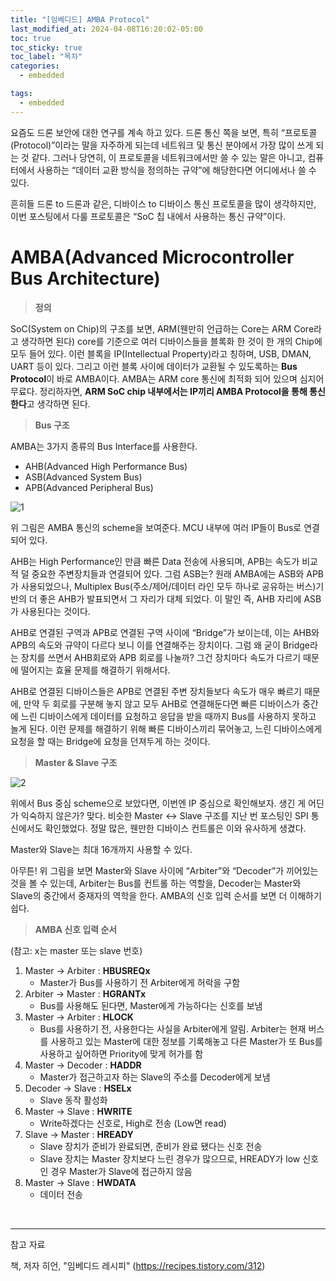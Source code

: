 ```yaml
---
title: "[임베디드] AMBA Protocol"
last_modified_at: 2024-04-08T16:20:02-05:00
toc: true
toc_sticky: true
toc_label: "목차"
categories:
  - embedded

tags:
  - embedded
---
```

요즘도 드론 보안에 대한 연구를 계속 하고 있다. 드론 통신 쪽을 보면, 특히 “프로토콜(Protocol)”이라는 말을 자주하게 되는데 네트워크 및 통신 분야에서 가장 많이 쓰게 되는 것 같다. 그러나 당연히, 이 프로토콜을 네트워크에서만 쓸 수 있는 말은 아니고, 컴퓨터에서 사용하는 “데이터 교환 방식을 정의하는 규약”에 해당한다면 어디에서나 쓸 수 있다.

흔히들 드론 to 드론과 같은, 디바이스 to 디바이스 통신 프로토콜을 많이 생각하지만, 이번 포스팅에서 다룰 프로토콜은 “SoC 칩 내에서 사용하는 통신 규약”이다.

# AMBA(Advanced Microcontroller Bus Architecture)

> **정의**

SoC(System on Chip)의 구조를 보면, ARM(웬만히 언급하는 Core는 ARM Core라고 생각하면 된다) core를 기준으로 여러 디바이스들을 블록화 한 것이 한 개의 Chip에 모두 들어 있다. 이런 블록을 IP(Intellectual Property)라고 칭하며, USB, DMAN, UART 등이 있다. 그리고 이런 블록 사이에 데이터가 교환될 수 있도록하는 **Bus Protocol**이 바로 AMBA이다. AMBA는 ARM core 통신에 최적화 되어 있으며 심지어 무료다. 정리하자면, **ARM SoC chip 내부에서는 IP끼리 AMBA Protocol을 통해 통신한다**고 생각하면 된다.

> **Bus 구조**

AMBA는 3가지 종류의 Bus Interface를 사용한다.

- AHB(Advanced High Performance Bus)
- ASB(Advanced System Bus)
- APB(Advanced Peripheral Bus)

![1](https://github.com/Kimbongsik/Kimbongsik.github.io/assets/63995044/76a0b27c-fe4a-422d-90fb-26e28bfacf05)

위 그림은 AMBA  통신의 scheme을 보여준다. MCU 내부에 여러 IP들이 Bus로 연결되어 있다.

AHB는 High Performance인 만큼 빠른 Data 전송에 사용되며, APB는 속도가 비교적 덜 중요한 주변장치들과 연결되어 있다. 그럼 ASB는? 원래 AMBA에는 ASB와 APB가 사용되었으나, Multiplex Bus(주소/제어/데이터 라인 모두 하나로 공유하는 버스)기반의 더 좋은 AHB가 발표되면서 그 자리가 대체 되었다. 이 말인 즉, AHB 자리에 ASB가 사용된다는 것이다.

AHB로 연결된 구역과 APB로 연결된 구역 사이에 “Bridge”가 보이는데, 이는 AHB와 APB의 속도와 규약이 다르다 보니 이를 연결해주는 장치이다. 그럼 왜 굳이 Bridge라는 장치를 쓰면서 AHB회로와 APB 회로를 나눌까? 그건 장치마다 속도가 다르기 때문에 떨어지는 효율 문제를 해결하기 위해서다. 

AHB로 연결된 디바이스들은 APB로 연결된 주변 장치들보다 속도가 매우 빠르기 때문에, 만약 두 회로를 구분해 놓지 않고 모두 AHB로 연결해둔다면 빠른 디바이스가 중간에 느린 디바이스에게 데이터를 요청하고 응답을 받을 때까지 Bus를 사용하지 못하고 놀게 된다. 이런 문제를 해결하기 위해 빠른 디바이스끼리 묶어놓고, 느린 디바이스에게 요청을 할 때는 Bridge에 요청을 던져두게 하는 것이다. 

> **Master & Slave 구조**

![2](https://github.com/Kimbongsik/Kimbongsik.github.io/assets/63995044/4addd808-1be1-4c65-bd64-d88be4372e91)

 위에서 Bus 중심 scheme으로 보았다면, 이번엔 IP 중심으로 확인해보자. 생긴 게 어딘가 익숙하지 않은가? 맞다. 비슷한 Master ↔ Slave 구조를 지난 번 포스팅인 SPI 통신에서도 확인했었다. 정말 많은, 웬만한 디바이스 컨트롤은 이와 유사하게 생겼다.

Master와 Slave는 최대 16개까지 사용할 수 있다.

 아무튼! 위 그림을 보면 Master와 Slave 사이에 “Arbiter”와 “Decoder”가 끼어있는 것을 볼 수 있는데, Arbiter는 Bus를 컨트롤 하는 역할을, Decoder는 Master와 Slave의 중간에서 중재자의 역학을 한다. AMBA의 신호 입력 순서를 보면 더 이해하기 쉽다.

> **AMBA 신호 입력 순서**

(참고: x는 master 또는 slave 번호)

1. Master → Arbiter : **HBUSREQx**
    - Master가 Bus를 사용하기 전 Arbiter에게 허락을 구함
2. Arbiter → Master : **HGRANTx**
    - Bus를 사용해도 된다면, Master에게 가능하다는 신호를 보냄
3. Master → Arbiter : **HLOCK**
    - Bus를 사용하기 전, 사용한다는 사실을 Arbiter에게 알림. Arbiter는 현재 버스를 사용하고 있는 Master에 대한 정보를 기록해놓고 다른 Master가 또 Bus를 사용하고 싶어하면 Priority에 맞게 허가를 함
4. Master → Decoder : **HADDR**
    - Master가 접근하고자 하는 Slave의 주소를 Decoder에게 보냄
5. Decoder → Slave : **HSELx**
    - Slave 동작 활성화
6. Master → Slave : **HWRITE**
    - Write하겠다는 신호로, High로 전송 (Low면 read)
7. Slave → Master : **HREADY**
    - Slave 장치가 준비가 완료되면, 준비가 완료 됐다는 신호 전송
    - Slave 장치는 Master 장치보다 느린 경우가 많으므로, HREADY가 low 신호인 경우 Master가 Slave에 접근하지 않음
8. Master → Slave : **HWDATA**
    - 데이터 전송


</br>

---

참고 자료

책, 저자 히언, "임베디드 레시피" (https://recipes.tistory.com/312)

